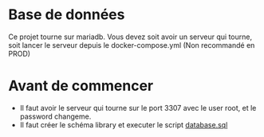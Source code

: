# Base de données
Ce projet tourne sur mariadb. Vous devez soit avoir un serveur qui tourne, soit lancer le serveur depuis le docker-compose.yml (Non recommandé en PROD)
# Avant de commencer
* Il faut avoir le serveur qui tourne sur le port 3307 avec le user root, et le password changeme.
* Il faut créer le schéma library et executer le script [database.sql](./service/src/main/resources/database.sql)
